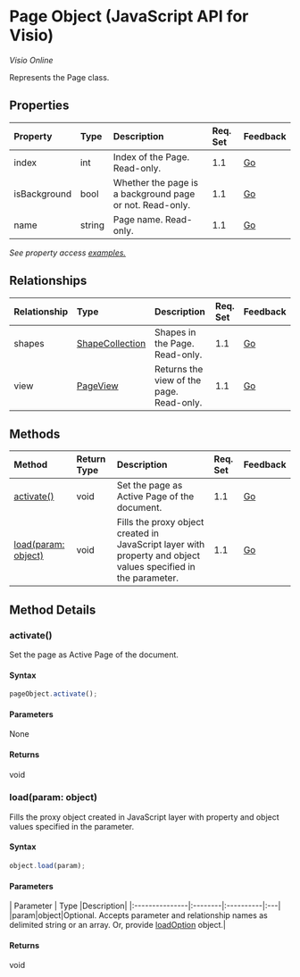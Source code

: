 # Page Object (JavaScript API for Visio)

_Visio Online_

Represents the Page class.

## Properties

| Property	   | Type	|Description| Req. Set| Feedback|
|:---------------|:--------|:----------|:----|:---|
|index|int|Index of the Page. Read-only.|1.1|[Go](https://github.com/OfficeDev/office-js-docs/issues/new?title=Visio-page-index)|
|isBackground|bool|Whether the page is a background page or not. Read-only.|1.1|[Go](https://github.com/OfficeDev/office-js-docs/issues/new?title=Visio-page-isBackground)|
|name|string|Page name. Read-only.|1.1|[Go](https://github.com/OfficeDev/office-js-docs/issues/new?title=Visio-page-name)|

_See property access [examples.](#property-access-examples)_

## Relationships
| Relationship | Type	|Description| Req. Set| Feedback|
|:---------------|:--------|:----------|:----|:---|
|shapes|[ShapeCollection](shapecollection.md)|Shapes in the Page. Read-only.|1.1|[Go](https://github.com/OfficeDev/office-js-docs/issues/new?title=Visio-page-shapes)|
|view|[PageView](pageview.md)|Returns the view of the page. Read-only.|1.1|[Go](https://github.com/OfficeDev/office-js-docs/issues/new?title=Visio-page-view)|

## Methods

| Method		   | Return Type	|Description| Req. Set| Feedback|
|:---------------|:--------|:----------|:----|:---|
|[activate()](#activate)|void|Set the page as Active Page of the document.|1.1|[Go](https://github.com/OfficeDev/office-js-docs/issues/new?title=Visio-page-activate)|
|[load(param: object)](#loadparam-object)|void|Fills the proxy object created in JavaScript layer with property and object values specified in the parameter.|1.1|[Go](https://github.com/OfficeDev/office-js-docs/issues/new?title=Visio-page-load)|

## Method Details


### activate()
Set the page as Active Page of the document.

#### Syntax
```js
pageObject.activate();
```

#### Parameters
None

#### Returns
void

### load(param: object)
Fills the proxy object created in JavaScript layer with property and object values specified in the parameter.

#### Syntax
```js
object.load(param);
```

#### Parameters
| Parameter	   | Type	|Description|
|:---------------|:--------|:----------|:---|
|param|object|Optional. Accepts parameter and relationship names as delimited string or an array. Or, provide [loadOption](loadoption.md) object.|

#### Returns
void
